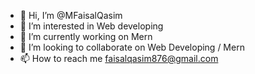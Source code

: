 - 👋 Hi, I’m @MFaisalQasim
- 👀 I’m interested in Web developing
- 🌱 I’m currently working on Mern
- 💞️ I’m looking to collaborate on Web Developing / Mern
- 📫 How to reach me faisalqasim876@gmail.com

<!---
MFaisalQasim/MFaisalQasim is a ✨ special ✨ repository because its `README.md` (this file) appears on your GitHub profile.
You can click the Preview link to take a look at your changes.
--->
